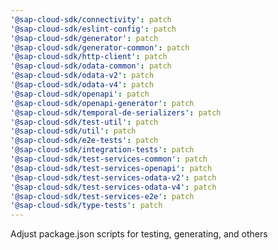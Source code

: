 ```yaml
---
'@sap-cloud-sdk/connectivity': patch
'@sap-cloud-sdk/eslint-config': patch
'@sap-cloud-sdk/generator': patch
'@sap-cloud-sdk/generator-common': patch
'@sap-cloud-sdk/http-client': patch
'@sap-cloud-sdk/odata-common': patch
'@sap-cloud-sdk/odata-v2': patch
'@sap-cloud-sdk/odata-v4': patch
'@sap-cloud-sdk/openapi': patch
'@sap-cloud-sdk/openapi-generator': patch
'@sap-cloud-sdk/temporal-de-serializers': patch
'@sap-cloud-sdk/test-util': patch
'@sap-cloud-sdk/util': patch
'@sap-cloud-sdk/e2e-tests': patch
'@sap-cloud-sdk/integration-tests': patch
'@sap-cloud-sdk/test-services-common': patch
'@sap-cloud-sdk/test-services-openapi': patch
'@sap-cloud-sdk/test-services-odata-v2': patch
'@sap-cloud-sdk/test-services-odata-v4': patch
'@sap-cloud-sdk/test-services-e2e': patch
'@sap-cloud-sdk/type-tests': patch
---
```


Adjust package.json scripts for testing, generating, and others
